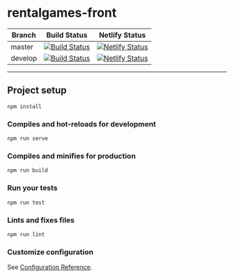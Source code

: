 # rentalgames-front

| Branch | Build Status | Netlify Status |
| ------ | ------------ | ----------- |
| master | [![Build Status](https://travis-ci.com/itslaves/rentalgames-front.svg?branch=master)](https://travis-ci.com/itslaves/rentalgames-front) | [![Netlify Status](https://api.netlify.com/api/v1/badges/cad08a44-1b08-4d43-8691-39470ff2eeea/deploy-status)](https://app.netlify.com/sites/rentalgames-front-master/deploys)
| develop | [![Build Status](https://travis-ci.com/itslaves/rentalgames-front.svg?branch=develop)](https://travis-ci.com/itslaves/rentalgames-front) | [![Netlify Status](https://api.netlify.com/api/v1/badges/793cf164-87c4-4683-8ccf-b41c651de86c/deploy-status)](https://app.netlify.com/sites/rentalgames-front-develop/deploys)

---

## Project setup
```
npm install
```

### Compiles and hot-reloads for development
```
npm run serve
```

### Compiles and minifies for production
```
npm run build
```

### Run your tests
```
npm run test
```

### Lints and fixes files
```
npm run lint
```

### Customize configuration
See [Configuration Reference](https://cli.vuejs.org/config/).
